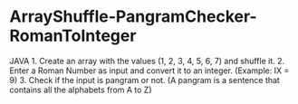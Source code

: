 # ArrayShuffle-PangramChecker-RomanToInteger
JAVA 1. Create an array with the values (1, 2, 3, 4, 5, 6, 7) and shuffle it. 2. Enter a Roman Number as input and convert it to an integer. (Example: IX = 9) 3. Check if the input is pangram or not. (A pangram is a sentence that contains all the  alphabets from A to Z)
